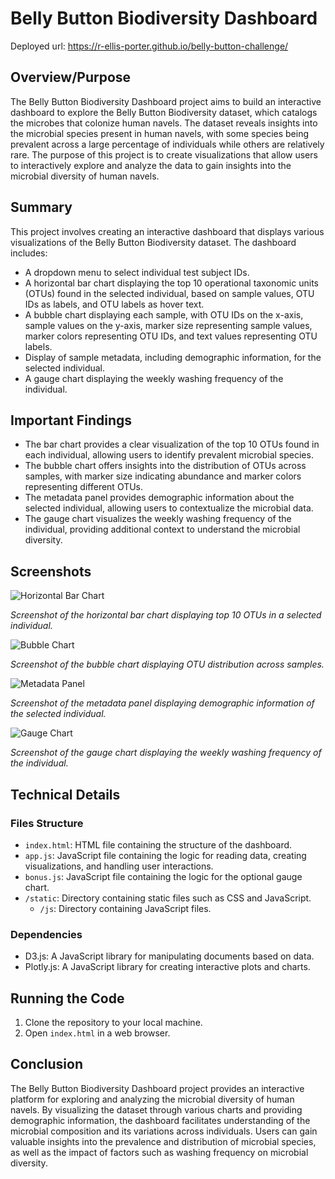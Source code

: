 # Belly Button Biodiversity Dashboard

Deployed url: https://r-ellis-porter.github.io/belly-button-challenge/

## Overview/Purpose

The Belly Button Biodiversity Dashboard project aims to build an interactive dashboard to explore the Belly Button Biodiversity dataset, which catalogs the microbes that colonize human navels. The dataset reveals insights into the microbial species present in human navels, with some species being prevalent across a large percentage of individuals while others are relatively rare. The purpose of this project is to create visualizations that allow users to interactively explore and analyze the data to gain insights into the microbial diversity of human navels.

## Summary

This project involves creating an interactive dashboard that displays various visualizations of the Belly Button Biodiversity dataset. The dashboard includes:

- A dropdown menu to select individual test subject IDs.
- A horizontal bar chart displaying the top 10 operational taxonomic units (OTUs) found in the selected individual, based on sample values, OTU IDs as labels, and OTU labels as hover text.
- A bubble chart displaying each sample, with OTU IDs on the x-axis, sample values on the y-axis, marker size representing sample values, marker colors representing OTU IDs, and text values representing OTU labels.
- Display of sample metadata, including demographic information, for the selected individual.
- A gauge chart displaying the weekly washing frequency of the individual.

## Important Findings

- The bar chart provides a clear visualization of the top 10 OTUs found in each individual, allowing users to identify prevalent microbial species.
- The bubble chart offers insights into the distribution of OTUs across samples, with marker size indicating abundance and marker colors representing different OTUs.
- The metadata panel provides demographic information about the selected individual, allowing users to contextualize the microbial data.
- The gauge chart visualizes the weekly washing frequency of the individual, providing additional context to understand the microbial diversity.

## Screenshots

![Horizontal Bar Chart](screenshots/bar_chart.png)

*Screenshot of the horizontal bar chart displaying top 10 OTUs in a selected individual.*

![Bubble Chart](screenshots/bubble_chart.png)

*Screenshot of the bubble chart displaying OTU distribution across samples.*

![Metadata Panel](screenshots/metadata_panel.png)

*Screenshot of the metadata panel displaying demographic information of the selected individual.*

![Gauge Chart](screenshots/gauge_chart.png)

*Screenshot of the gauge chart displaying the weekly washing frequency of the individual.*

## Technical Details

### Files Structure

- `index.html`: HTML file containing the structure of the dashboard.
- `app.js`: JavaScript file containing the logic for reading data, creating visualizations, and handling user interactions.
- `bonus.js`: JavaScript file containing the logic for the optional gauge chart.
- `/static`: Directory containing static files such as CSS and JavaScript.
  - `/js`: Directory containing JavaScript files.

### Dependencies

- D3.js: A JavaScript library for manipulating documents based on data.
- Plotly.js: A JavaScript library for creating interactive plots and charts.

## Running the Code

1. Clone the repository to your local machine.
2. Open `index.html` in a web browser.

## Conclusion

The Belly Button Biodiversity Dashboard project provides an interactive platform for exploring and analyzing the microbial diversity of human navels. By visualizing the dataset through various charts and providing demographic information, the dashboard facilitates understanding of the microbial composition and its variations across individuals. Users can gain valuable insights into the prevalence and distribution of microbial species, as well as the impact of factors such as washing frequency on microbial diversity.

